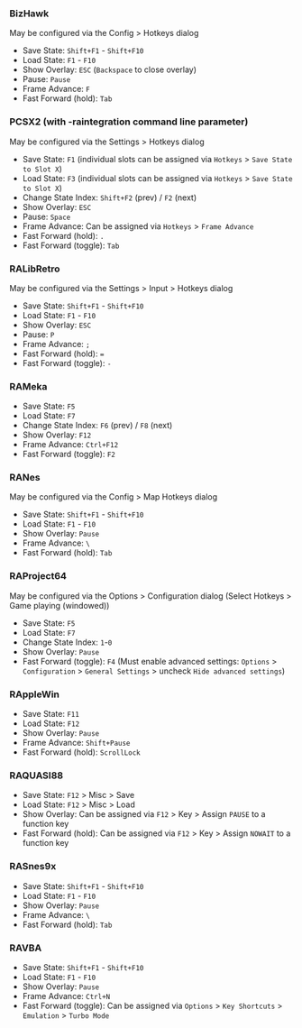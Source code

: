 ### BizHawk

May be configured via the Config > Hotkeys dialog

- Save State: `Shift+F1` - `Shift+F10`
- Load State: `F1` - `F10`
- Show Overlay: `ESC` (`Backspace` to close overlay)
- Pause: `Pause`
- Frame Advance: `F`
- Fast Forward (hold): `Tab`

### PCSX2 (with -raintegration command line parameter)

May be configured via the Settings > Hotkeys dialog

- Save State: `F1` (individual slots can be assigned via `Hotkeys` > `Save State to Slot X`)
- Load State: `F3` (individual slots can be assigned via `Hotkeys` > `Save State to Slot X`)
- Change State Index: `Shift+F2` (prev) / `F2` (next)
- Show Overlay: `ESC`
- Pause: `Space`
- Frame Advance: Can be assigned via `Hotkeys` > `Frame Advance`
- Fast Forward (hold): `.`
- Fast Forward (toggle): `Tab`

### RALibRetro

May be configured via the Settings > Input > Hotkeys dialog

- Save State: `Shift+F1` - `Shift+F10`
- Load State: `F1` - `F10`
- Show Overlay: `ESC`
- Pause: `P`
- Frame Advance: `;`
- Fast Forward (hold): `=`
- Fast Forward (toggle): `-`

### RAMeka

- Save State: `F5`
- Load State: `F7`
- Change State Index: `F6` (prev) / `F8` (next)
- Show Overlay: `F12`
- Frame Advance: `Ctrl+F12`
- Fast Forward (toggle): `F2`

### RANes

May be configured via the Config > Map Hotkeys dialog

- Save State: `Shift+F1` - `Shift+F10`
- Load State: `F1` - `F10`
- Show Overlay: `Pause`
- Frame Advance: `\`
- Fast Forward (hold): `Tab`

### RAProject64

May be configured via the Options > Configuration dialog (Select Hotkeys > Game playing (windowed))

- Save State: `F5`
- Load State: `F7`
- Change State Index: `1`-`0`
- Show Overlay: `Pause`
- Fast Forward (toggle): `F4` (Must enable advanced settings: `Options` > `Configuration` > `General Settings` > uncheck `Hide advanced settings`)

### RAppleWin

- Save State: `F11`
- Load State: `F12`
- Show Overlay: `Pause`
- Frame Advance: `Shift+Pause`
- Fast Forward (hold): `ScrollLock`

### RAQUASI88

- Save State: `F12` > Misc > Save
- Load State: `F12` > Misc > Load
- Show Overlay: Can be assigned via `F12` > Key > Assign `PAUSE` to a function key
- Fast Forward (hold): Can be assigned via `F12` > Key > Assign `NOWAIT` to a function key

### RASnes9x

- Save State: `Shift+F1` - `Shift+F10`
- Load State: `F1` - `F10`
- Show Overlay: `Pause`
- Frame Advance: `\`
- Fast Forward (hold): `Tab`

### RAVBA

- Save State: `Shift+F1` - `Shift+F10`
- Load State: `F1` - `F10`
- Show Overlay: `Pause`
- Frame Advance: `Ctrl+N`
- Fast Forward (toggle): Can be assigned via `Options` > `Key Shortcuts` > `Emulation` > `Turbo Mode`
